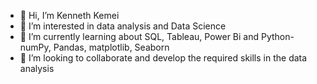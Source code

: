 - 👋 Hi, I’m Kenneth Kemei
- 👀 I’m interested in data analysis and Data Science
- 🌱 I’m currently learning about SQL, Tableau, Power Bi and Python-numPy, Pandas, matplotlib, Seaborn
- 💞️ I’m looking to collaborate and develop the required skills in the data analysis

<!---
Ken-DataAnalyst/Ken-DataAnalyst is a ✨ special ✨ repository because its `README.md` (this file) appears on your GitHub profile.
You can click the Preview link to take a look at your changes.
--->
